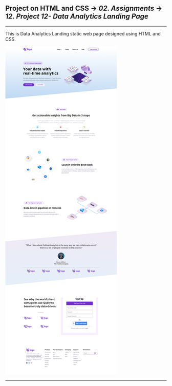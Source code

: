## Project on HTML and CSS -> <em>02. Assignments</em> -> <em>12. Project 12- Data Analytics Landing Page</em>

<hr/>

This is Data Analytics Landing static web page designed using HTML and CSS.

![](../00.%20Output/12.%20Project12-%20Data%20Analytics%20Landing%20Page.png)

<hr/>